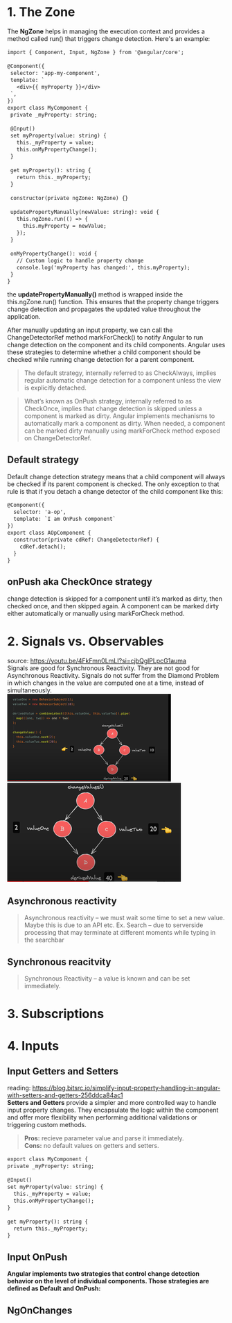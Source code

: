  # 1. The Zone
 The **NgZone** helps in managing the execution context and provides a method called run() that triggers change detection. Here's an example:
 ```
import { Component, Input, NgZone } from '@angular/core';

@Component({
  selector: 'app-my-component',
  template: `
    <div>{{ myProperty }}</div>
  `,
})
export class MyComponent {
  private _myProperty: string;

  @Input()
  set myProperty(value: string) {
    this._myProperty = value;
    this.onMyPropertyChange();
  }

  get myProperty(): string {
    return this._myProperty;
  }

  constructor(private ngZone: NgZone) {}

  updatePropertyManually(newValue: string): void {
    this.ngZone.run(() => {
      this.myProperty = newValue;
    });
  }

  onMyPropertyChange(): void {
    // Custom logic to handle property change
    console.log('myProperty has changed:', this.myProperty);
  }
}
```
the **updatePropertyManually()** method is wrapped inside the this.ngZone.run() function. This ensures that the property change triggers change detection and propagates the updated value throughout the application.

After manually updating an input property, we can call the ChangeDetectorRef method markForCheck() to notify Angular to run change detection on the component and its child components.
  Angular uses these strategies to determine whether a child component should be checked while running change detection for a parent component.
  >The default strategy, internally referred to as CheckAlways, implies regular automatic change detection for a component unless the view is explicitly detached.

> What’s known as OnPush strategy, internally referred to as CheckOnce, implies that change detection is skipped unless a component is marked as dirty. Angular implements mechanisms to automatically mark a component as dirty. When needed, a component can be marked dirty manually using markForCheck method exposed on ChangeDetectorRef.
## Default strategy
Default change detection strategy means that a child component will always be checked if its parent component is checked. The only exception to that rule is that if you detach a change detector of the child component like this:
```
@Component({
  selector: 'a-op',
  template: `I am OnPush component`
})
export class AOpComponent {
  constructor(private cdRef: ChangeDetectorRef) {
    cdRef.detach();
  }
}
```
## onPush aka CheckOnce strategy
change detection is skipped for a component until it’s marked as dirty, then checked once, and then skipped again. A component can be marked dirty either automatically or manually using markForCheck method.
 # 2. Signals vs. Observables
 source: https://youtu.be/4FkFmn0LmLI?si=cjbQglPLpcG1auma
 <br>
 Signals are good for Synchronous Reactivity. They are not good for Asynchronous Reactivity.
 Signals do not suffer from the Diamond Problem in which changes in the value are computed one at a time, instead of simultaneously. 
 <br>
 ![change detection must reprocess every affected asset step by step.](./diamond_step1.png)
 ![](./diamond_step2.png)

   ## Asynchronous reactivity
   > Asynchronous reactivity – we must wait some time to set a new value. Maybe this is due to an API etc.
   Ex. Search – due to serverside processing that may terminate at different moments while typing in the searchbar
   ## Synchronous reacitvity
   > Synchronous Reactivity – a value is known and can be set immediately.
# 3.  Subscriptions
# 4. Inputs
  ## Input Getters and Setters
  reading: https://blog.bitsrc.io/simplify-input-property-handling-in-angular-with-setters-and-getters-256ddca84ac1
  <br> **Setters and Getters** provide a simpler and more controlled way to handle input property changes. They encapsulate the logic within the component and offer more flexibility when performing additional validations or triggering custom methods.<br>
 
 > **Pros:** recieve parameter value and parse it immediately.<br>
 > **Cons:** no default values on getters and setters. <br>
  ```
  export class MyComponent {
  private _myProperty: string;

  @Input()
  set myProperty(value: string) {
    this._myProperty = value;
    this.onMyPropertyChange();
  }

  get myProperty(): string {
    return this._myProperty;
  }
  ```

  
  ## Input OnPush
  **Angular implements two strategies that control change detection behavior on the level of individual components. Those strategies are defined as Default and OnPush:**

  ## NgOnChanges
